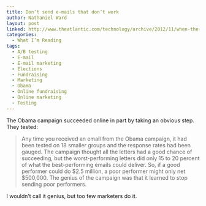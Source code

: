 ```yaml
---
title: Don’t send e-mails that don’t work
author: Nathaniel Ward
layout: post
linked: http://www.theatlantic.com/technology/archive/2012/11/when-the-nerds-go-marching-in/265325/
categories:
  - What I’m Reading
tags:
  - A/B testing
  - E-mail
  - E-mail marketing
  - Elections
  - Fundraising
  - Marketing
  - Obama
  - Online fundraising
  - Online marketing
  - Testing
---
```

The Obama campaign succeeded online in part by taking an obvious step. They tested:

> Any time you received an email from the Obama campaign, it had been tested on 18 smaller groups and the response rates had been gauged. The campaign thought all the letters had a good chance of succeeding, but the worst-performing letters did only 15 to 20 percent of what the best-performing emails could deliver. So, if a good performer could do $2.5 million, a poor performer might only net $500,000. The genius of the campaign was that it learned to stop sending poor performers.

I wouldn’t call it genius, but too few marketers do it.